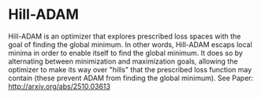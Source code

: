 # Hill-ADAM
Hill-ADAM is an optimizer that explores prescribed loss spaces with the goal of finding the global minimum. In other words, Hill-ADAM escaps local minima in order to enable itself to find the global minimum. It does so by alternating between minimization and maximization goals, allowing the optimizer to make its way over "hills" that the prescribed loss function may contain (these prevent ADAM from finding the global minimum). See Paper: http://arxiv.org/abs/2510.03613
